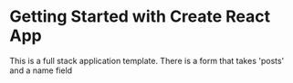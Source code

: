 # Getting Started with Create React App

This is a full stack application template. There is a form that takes 'posts' and a name field
